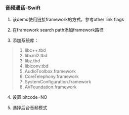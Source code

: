 ### 音频通话-Swift

1. 该demo使用链接framework的方式，参考other link flags

2. 在framework search path添加framework路径

3. 添加系统库：

> 1. libc++.tbd
> 2. libxml2.tbd
> 3. libz.tbd
> 4. libiconv.tbd
> 5. AudioToolbox.framework
> 6. CoreTelephony.framework
> 7. SystemConfiguration.framework
> 8. AVFoundation.framework

4. 设置 bitcode=NO

5. 选择后台音频模式

